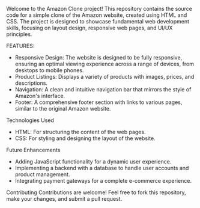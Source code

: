 Welcome to the Amazon Clone project! This repository contains the source code for a simple clone of the Amazon website, created using HTML and CSS. The project is designed to showcase fundamental web development skills, focusing on layout design, responsive web pages, and UI/UX principles.

FEATURES:
- Responsive Design: The website is designed to be fully responsive, ensuring an optimal viewing experience across a range of devices, from desktops to mobile phones.
- Product Listings: Displays a variety of products with images, prices, and descriptions.
- Navigation: A clean and intuitive navigation bar that mirrors the style of Amazon's interface.
- Footer: A comprehensive footer section with links to various pages, similar to the original Amazon website.

Technologies Used
- HTML: For structuring the content of the web pages.
- CSS: For styling and designing the layout of the website.

Future Enhancements
- Adding JavaScript functionality for a dynamic user experience.
- Implementing a backend with a database to handle user accounts and product management.
- Integrating payment gateways for a complete e-commerce experience.

Contributing
Contributions are welcome! Feel free to fork this repository, make your changes, and submit a pull request.
